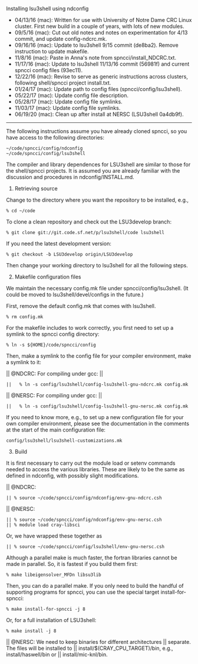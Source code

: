 Installing lsu3shell using ndconfig

  - 04/13/16 (mac): Written for use with University of Notre Dame CRC
    Linux cluster. First new build in a couple of years, with lots of
    new modules.
  - 09/5/16 (mac): Cut out old notes and notes on experimentation for 4/13 
    commit, and update config-ndcrc.mk.
  - 09/16/16 (mac): Update to lsu3shell 9/15 commit (de8ba2).  Remove instruction
    to update makefile.
  - 11/8/16 (mac): Paste in Anna's note from spncci/install_NDCRC.txt.
  - 11/17/16 (mac): Update to lsu3shell 11/13/16 commit (56981f) and
    current spncci config files (93ec11).
  - 12/22/16 (mac): Revise to serve as generic instructions across clusters,
  following shell/spncci project install.txt.
  - 01/24/17 (mac): Update path to config files (spncci/config/lsu3shell).
  - 05/22/17 (mac): Update config file description.
  - 05/28/17 (mac): Update config file symlinks.
  - 11/03/17 (mac): Update config file symlinks.
  - 06/19/20 (mac): Clean up after install at NERSC (LSU3shell 0a4db9f).
  
----------------------------------------------------------------

The following instructions assume you have already cloned spncci, so you have
access to the following directories:

  ~~~~~~~~~~~~~~~~~~~~~~~~~~~~~~~~~~~~~~~~~~~~~~~~~~~~~~~~~~~~~~~~
  ~/code/spncci/config/ndconfig
  ~/code/spncci/config/lsu3shell
  ~~~~~~~~~~~~~~~~~~~~~~~~~~~~~~~~~~~~~~~~~~~~~~~~~~~~~~~~~~~~~~~~  

The compiler and library dependences for LSU3shell are similar to those for the
shell/spncci projects.  It is assumed you are already familiar with the
discussion and procedures in ndconfig/INSTALL.md.

1) Retrieving source

  Change to the directory where you want the repository to be installed,
  e.g.,

  ~~~~~~~~~~~~~~~~~~~~~~~~~~~~~~~~~~~~~~~~~~~~~~~~~~~~~~~~~~~~~~~~
  % cd ~/code
  ~~~~~~~~~~~~~~~~~~~~~~~~~~~~~~~~~~~~~~~~~~~~~~~~~~~~~~~~~~~~~~~~

  To clone a clean repository and check out the LSU3develop branch:
  
  ~~~~~~~~~~~~~~~~~~~~~~~~~~~~~~~~~~~~~~~~~~~~~~~~~~~~~~~~~~~~~~~~
  % git clone git://git.code.sf.net/p/lsu3shell/code lsu3shell
  ~~~~~~~~~~~~~~~~~~~~~~~~~~~~~~~~~~~~~~~~~~~~~~~~~~~~~~~~~~~~~~~~
  
  If you need the latest development version:

  ~~~~~~~~~~~~~~~~~~~~~~~~~~~~~~~~~~~~~~~~~~~~~~~~~~~~~~~~~~~~~~~~
  % git checkout -b LSU3develop origin/LSU3develop
  ~~~~~~~~~~~~~~~~~~~~~~~~~~~~~~~~~~~~~~~~~~~~~~~~~~~~~~~~~~~~~~~~

  Then change your working directory to lsu3shell for all the following steps.

2) Makefile configuration files

  We maintain the necessary config.mk file under spncci/config/lsu3shell.  (It
  could be moved to lsu3shell/devel/configs in the future.)

  First, remove the default config.mk that comes with lsu3shell.

  ~~~~~~~~~~~~~~~~~~~~~~~~~~~~~~~~~~~~~~~~~~~~~~~~~~~~~~~~~~~~~~~~
  % rm config.mk
  ~~~~~~~~~~~~~~~~~~~~~~~~~~~~~~~~~~~~~~~~~~~~~~~~~~~~~~~~~~~~~~~~

  For the makefile includes to work correctly, you first need to set up a
  symlink to the spncci config directory:

  ~~~~~~~~~~~~~~~~~~~~~~~~~~~~~~~~~~~~~~~~~~~~~~~~~~~~~~~~~~~~~~~~
  % ln -s ${HOME}/code/spncci/config
  ~~~~~~~~~~~~~~~~~~~~~~~~~~~~~~~~~~~~~~~~~~~~~~~~~~~~~~~~~~~~~~~~

  Then, make a symlink to the config file for your compiler environment, make a
  symlink to it:

  || @NDCRC: For compiling under gcc:
  || 
  ~~~~~~~~~~~~~~~~~~~~~~~~~~~~~~~~~~~~~~~~~~~~~~~~~~~~~~~~~~~~~~~~
  ||   % ln -s config/lsu3shell/config-lsu3shell-gnu-ndcrc.mk config.mk
  ~~~~~~~~~~~~~~~~~~~~~~~~~~~~~~~~~~~~~~~~~~~~~~~~~~~~~~~~~~~~~~~~

  || @NERSC: For compiling under gcc:
  || 
  ~~~~~~~~~~~~~~~~~~~~~~~~~~~~~~~~~~~~~~~~~~~~~~~~~~~~~~~~~~~~~~~~
  ||   % ln -s config/lsu3shell/config-lsu3shell-gnu-nersc.mk config.mk
  ~~~~~~~~~~~~~~~~~~~~~~~~~~~~~~~~~~~~~~~~~~~~~~~~~~~~~~~~~~~~~~~~

  If you need to know more, e.g., to set up a new configuration file for your
  own compiler environment, please see the documentation in the comments at the
  start of the main configuration file:

  ~~~~~~~~~~~~~~~~~~~~~~~~~~~~~~~~~~~~~~~~~~~~~~~~~~~~~~~~~~~~~~~~
  config/lsu3shell/lsu3shell-customizations.mk
  ~~~~~~~~~~~~~~~~~~~~~~~~~~~~~~~~~~~~~~~~~~~~~~~~~~~~~~~~~~~~~~~~

3) Build

  It is first necessary to carry out the module load or setenv commands needed
  to access the various libraries.  These are likely to be the same as defined
  in ndconfig, with possibly slight modifications.

  || @NDCRC:
  ~~~~~~~~~~~~~~~~~~~~~~~~~~~~~~~~~~~~~~~~~~~~~~~~~~~~~~~~~~~~~~~~
  || % source ~/code/spncci/config/ndconfig/env-gnu-ndcrc.csh
  ~~~~~~~~~~~~~~~~~~~~~~~~~~~~~~~~~~~~~~~~~~~~~~~~~~~~~~~~~~~~~~~~

  || @NERSC:
  ~~~~~~~~~~~~~~~~~~~~~~~~~~~~~~~~~~~~~~~~~~~~~~~~~~~~~~~~~~~~~~~~
  || % source ~/code/spncci/config/ndconfig/env-gnu-nersc.csh
  || % module load cray-libsci
  ~~~~~~~~~~~~~~~~~~~~~~~~~~~~~~~~~~~~~~~~~~~~~~~~~~~~~~~~~~~~~~~~
  Or, we have wrapped these together as
  ~~~~~~~~~~~~~~~~~~~~~~~~~~~~~~~~~~~~~~~~~~~~~~~~~~~~~~~~~~~~~~~~
  || % source ~/code/spncci/config/lsu3shell/env-gnu-nersc.csh
  ~~~~~~~~~~~~~~~~~~~~~~~~~~~~~~~~~~~~~~~~~~~~~~~~~~~~~~~~~~~~~~~~
  
  Although a parallel make is much faster, the fortran libraries cannot be made
  in parallel.  So, it is fastest if you build them first:

  ~~~~~~~~~~~~~~~~~~~~~~~~~~~~~~~~~~~~~~~~~~~~~~~~~~~~~~~~~~~~~~~~
  % make libeigensolver_MFDn libsu3lib
  ~~~~~~~~~~~~~~~~~~~~~~~~~~~~~~~~~~~~~~~~~~~~~~~~~~~~~~~~~~~~~~~~

  Then, you can do a parallel make.  If you only need to build the handful of
  supporting programs for spncci, you can use the special target
  install-for-spncci:

  ~~~~~~~~~~~~~~~~~~~~~~~~~~~~~~~~~~~~~~~~~~~~~~~~~~~~~~~~~~~~~~~~
  % make install-for-spncci -j 8
  ~~~~~~~~~~~~~~~~~~~~~~~~~~~~~~~~~~~~~~~~~~~~~~~~~~~~~~~~~~~~~~~~

  Or, for a full installation of LSU3shell:
  
  ~~~~~~~~~~~~~~~~~~~~~~~~~~~~~~~~~~~~~~~~~~~~~~~~~~~~~~~~~~~~~~~~
  % make install -j 8
  ~~~~~~~~~~~~~~~~~~~~~~~~~~~~~~~~~~~~~~~~~~~~~~~~~~~~~~~~~~~~~~~~

  || @NERSC: We need to keep binaries for different architectures
  || separate.  The files will be installed to
  || install/$(CRAY_CPU_TARGET)/bin, e.g., install/haswell/bin or
  || install/mic-knl/bin.


